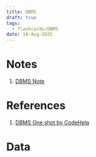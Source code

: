 ```yaml
---
title: DBMS
draft: true
tags:
  - flashcards/DBMS
date: 10-Aug-2025
---
```


# Notes
1. [DBMS Note](https://drive.google.com/file/d/1jjq0puuGSFrhUvoOJ-eiwV2iwjjK9XCr/view?usp=sharing)
# References
1. [DBMS One shot by CodeHelp](https://www.youtube.com/watch?v=dl00fOOYLOM&t=23721s&pp=ygUNZGJtcyBvbmUgc2hvdA%3D%3D)

# Data



